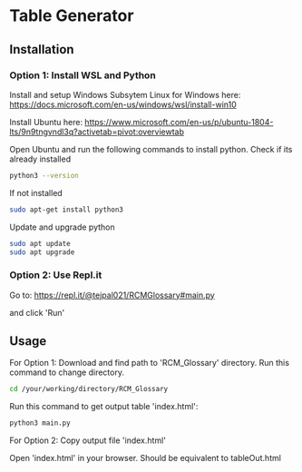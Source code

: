 # Table Generator

## Installation

### Option 1: Install WSL and Python
Install and setup Windows Subsytem Linux for Windows here:
https://docs.microsoft.com/en-us/windows/wsl/install-win10

Install Ubuntu here:
https://www.microsoft.com/en-us/p/ubuntu-1804-lts/9n9tngvndl3q?activetab=pivot:overviewtab

Open Ubuntu and run the following commands to install python.
Check if its already installed
```bash
python3 --version
```

If not installed
```bash
sudo apt-get install python3
```

Update and upgrade python
```bash
sudo apt update
sudo apt upgrade
```

### Option 2: Use Repl.it
Go to:
https://repl.it/@tejpal021/RCMGlossary#main.py

and click 'Run'

## Usage
For Option 1:
Download and find path to 'RCM_Glossary' directory.
Run this command to change directory.
```bash
cd /your/working/directory/RCM_Glossary
```
Run this command to get output table 'index.html':
```bash
python3 main.py
```

For Option 2:
Copy output file 'index.html'

Open 'index.html' in your browser.
Should be equivalent to tableOut.html
